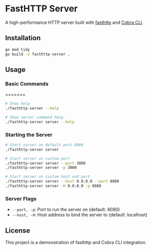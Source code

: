 # FastHTTP Server

A high-performance HTTP server built with [fasthttp](https://github.com/valyala/fasthttp) and [Cobra CLI](https://github.com/spf13/cobra).

## Installation

```bash
go mod tidy
go build -o fasthttp-server .
```

## Usage

### Basic Commands
=======

```bash
# Show help
./fasthttp-server --help

# Show server command help
./fasthttp-server server --help
```

### Starting the Server

```bash
# Start server on default port 8080
./fasthttp-server server

# Start server on custom port
./fasthttp-server server --port 3000
./fasthttp-server server -p 3000

# Start server on custom host and port
./fasthttp-server server --host 0.0.0.0 --port 8080
./fasthttp-server server -H 0.0.0.0 -p 8080
```

### Server Flags

- `--port, -p`: Port to run the server on (default: 8080)
- `--host, -H`: Host address to bind the server to (default: localhost)

## License

This project is a demonstration of fasthttp and Cobra CLI integration. 
